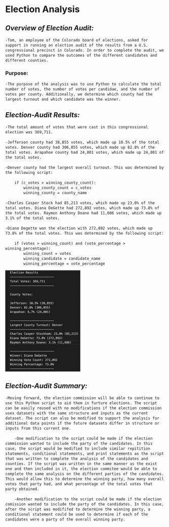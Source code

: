 # **Election Analysis**

## *Overview of Election Audit:*
    -Tom, an employee of the Colorado board of elections, asked for support in running an election audit of the results from a U.S. congressional precinct in Colorado. In order to complete the audit, we used Python to compare the outcomes of the different candidates and different counties.

### Purpose:
    -The purpose of the analysis was to use Python to calculate the total number of votes, the number of votes per candidae, and the number of votes per county. Additionally, we determine which county had the largest turnout and which candidate was the winner.

## *Election-Audit Results:*
    -The total amount of votes that were cast in this congressional election was 369,711.
    
    -Jefferson county had 38,855 votes, which made up 10.5% of the total votes. Denver county had 306,055 votes, which made up 82.8% of the total votes. Arapahoe county had 24,801 votes, which made up 24,801 of the total votes.
    
    -Denver county had the largest overall turnout. This was determined by the following script:
        
        if (c_votes > winning_county_count):
            winning_county_count = c_votes
            winning_county = county_name
            
    -Charles Casper Stock had 85,213 votes, which made up 23.0% of the total votes. Diana DeGette had 272,892 votes, which made up 73.8% of the total votes. Raymon Anthony Doane had 11,606 votes, which made up 3.1% of the total votes.
    
    -Diana Degette won the election with 272,892 votes, which made up 73.8% of the total votes. This was determined by the following script:
    
        if (votes > winning_count) and (vote_percentage > winning_percentage):
            winning_count = votes
            winning_candidate = candidate_name
            winning_percentage = vote_percentage

![Election Results Summary](/Resources/election_results_summary.png)

## *Election-Audit Summary:*
    -Moving forward, the election commission will be able to continue to use this Python script to aid them in furture elections. The script can be easily reused with no modifications if the election commission uses datasets with the same structure and inputs as the current dataset. The script can also be modified to support the analysis for additional data points if the future datasets differ in structure or inputs from this current one.
    
        -One modification to the script could be made if the election commission wanted to include the party of the candidates. In this case, the script would be modified to include similar repitition statements, conditional statements, and print statements as the script that was written to complete the analysis of the candidates and counties. If the script was written in the same manner as the exist one and then included in it, the election commitee would be able to complete the same analysis on the different parties of the candidates. This would allow this to determine the winning party, how many overall votes that party had, and what percentage of the total votes that party obtained.
        
        -Another modification to the script could be made if the election comission wanted to include the party of the candidates. In this case, after the script was modififed to determine the winning party, a conditional statement could be used to determine if each of the candidates were a party of the overall winning party.
